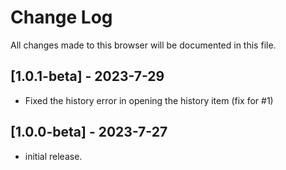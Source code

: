 # Change Log

All changes made to this browser will be documented in this file.

## [1.0.1-beta] - 2023-7-29

- Fixed the history error in opening the history item (fix for #1)

## [1.0.0-beta] - 2023-7-27

- initial release.
